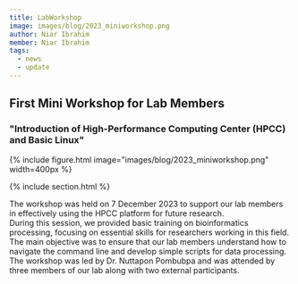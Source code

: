 ```yaml
---
title: LabWorkshop
image: images/blog/2023_miniworkshop.png
author: Niar Ibrahim
member: Niar Ibrahim
tags:
  - news
  - update
---
```


## First Mini Workshop for Lab Members 
### "Introduction of High-Performance Computing Center (HPCC) and Basic Linux"

{%
  include figure.html
  image="images/blog/2023_miniworkshop.png"
  width=400px
%}

{% include section.html %}

The workshop was held on 7 December 2023 to support our lab members in effectively using the HPCC platform for future research. <br>
During this session, we provided basic training on bioinformatics processing, focusing on essential skills for researchers working in this field. The main objective was to ensure that our lab members understand how to navigate the command line and develop simple scripts for data processing. <br>
The workshop was led by Dr. Nuttapon Pombubpa and was attended by three members of our lab along with two external participants.
